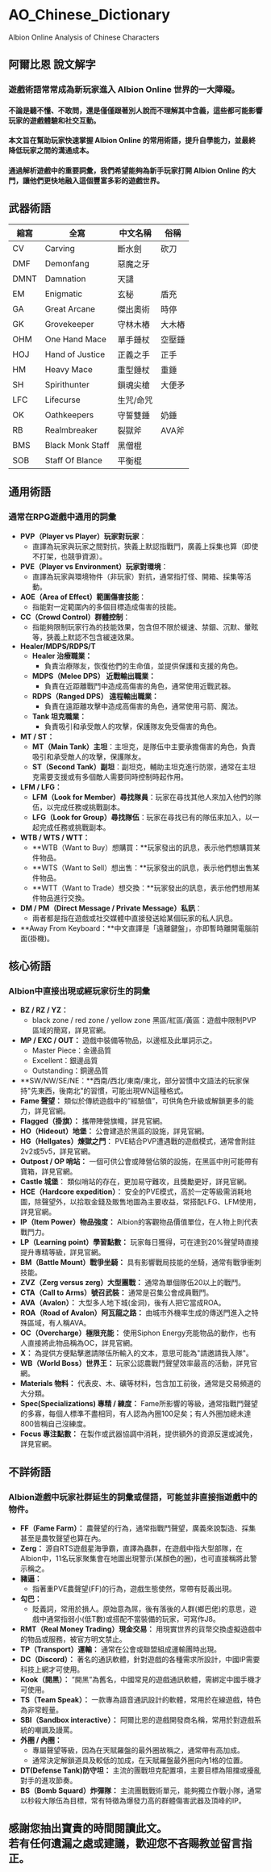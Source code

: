 # AO_Chinese_Dictionary
Albion Online Analysis of Chinese Characters
## 阿爾比恩 說文解字
### 遊戲術語常常成為新玩家進入 Albion Online 世界的一大障礙。

#### 不論是聽不懂、不敢問，還是僅僅跟著別人說而不理解其中含義，這些都可能影響玩家的遊戲體驗和社交互動。

#### 本文旨在幫助玩家快速掌握 Albion Online 的常用術語，提升自學能力，並最終降低玩家之間的溝通成本。

#### 通過解析遊戲中的重要詞彙，我們希望能夠為新手玩家打開 Albion Online 的大門，讓他們更快地融入這個豐富多彩的遊戲世界。

## 武器術語

| 縮寫 | 全寫 | 中文名稱 | 俗稱 |
| --- | --- | --- | --- |
| CV | Carving | 斷水劍 | 砍刀 |
| DMF | Demonfang | 惡魔之牙 |  |
| DMNT | Damnation | 天譴 |  |
| EM | Enigmatic | 玄秘 | 盾充 |
| GA | Great Arcane | 傑出奧術 | 時停 |
| GK | Grovekeeper | 守林木樁 | 大木樁 |
| OHM | One Hand Mace | 單手錘杖 | 空壓錘 |
| HOJ | Hand of Justice | 正義之手 | 正手 |
| HM | Heavy Mace | 重型錘杖 | 重錘 |
| SH | Spirithunter | 鎖魂尖槍 | 大便矛 |
| LFC | Lifecurse | 生咒/命咒 |  |
| OK | Oathkeepers | 守誓雙錘 | 奶錘 |
| RB | Realmbreaker | 裂獄斧 | AVA斧 |
| BMS | Black Monk Staff | 黑僧棍 |  |
| SOB | Staff Of Blance | 平衡棍 |  |

## 通用術語
### 通常在RPG遊戲中通用的詞彙

- **PVP（Player vs Player）玩家對玩家**：
    - 直譯為玩家與玩家之間對抗，狹義上默認指戰鬥，廣義上採集也算（即使不打架，也競爭資源）。
- **PVE（Player vs Environment）玩家對環境**：
    - 直譯為玩家與環境物件（非玩家）對抗，通常指打怪、開箱、採集等活動。
- **AOE（Area of Effect）範圍傷害技能**：
    - 指能對一定範圍內的多個目標造成傷害的技能。
- **CC（Crowd Control）群體控制**：
    - 指能夠限制玩家行為的技能效果，包含但不限於緩速、禁錮、沉默、暈眩等，狹義上默認不包含緩速效果。
- **Healer/MDPS/RDPS/T**
    - **Healer 治療職業：**
        - 負責治療隊友，恢復他們的生命值，並提供保護和支援的角色。
    - **MDPS（Melee DPS） 近戰輸出職業：**
        - 負責在近距離戰鬥中造成高傷害的角色，通常使用近戰武器。
    - **RDPS（Ranged DPS） 遠程輸出職業：**
        - 負責在遠距離攻擊中造成高傷害的角色，通常使用弓箭、魔法。
    - **Tank 坦克職業：**
        - 負責吸引和承受敵人的攻擊，保護隊友免受傷害的角色。
- **MT / ST：**
    - **MT（Main Tank）主坦**：主坦克，是隊伍中主要承擔傷害的角色，負責吸引和承受敵人的攻擊，保護隊友。
    - **ST（Second Tank）副坦**：副坦克，輔助主坦克進行防禦，通常在主坦克需要支援或有多個敵人需要同時控制時起作用。
- **LFM / LFG：**
    - **LFM（Look for Member）尋找隊員**：玩家在尋找其他人來加入他們的隊伍，以完成任務或挑戰副本。
    - **LFG（Look for Group）尋找隊伍**：玩家在尋找已有的隊伍來加入，以一起完成任務或挑戰副本。
- **WTB / WTS / WTT：**
    - **WTB（Want to Buy）想購買：**玩家發出的訊息，表示他們想購買某件物品。
    - **WTS（Want to Sell）想出售：**玩家發出的訊息，表示他們想出售某件物品。
    - **WTT（Want to Trade）想交換：**玩家發出的訊息，表示他們想用某件物品進行交換。
- **DM / PM（Direct Message / Private Message）私訊**：
    - 兩者都是指在遊戲或社交媒體中直接發送給某個玩家的私人訊息。
- **Away From Keyboard：**中文直譯是「遠離鍵盤」，亦即暫時離開電腦前面(掛機)。

## 核心術語
### Albion中直接出現或經玩家衍生的詞彙

- **BZ / RZ / YZ：**
    - black zone / red zone / yellow zone
    黑區/紅區/黃區：遊戲中限制PVP區域的簡寫，詳見官網。
- **MP / EXC / OUT：**
    遊戲中裝備等物品，以邊框及此單詞示之。
    - Master Piece：金邊品質
    - Excellent：銀邊品質
    - Outstanding：銅邊品質
- **SW/NW/SE/NE：**西南/西北/東南/東北，部分習慣中文語法的玩家保持"先東西，後南北"的習慣，可能出現WN這種格式。
- **Fame 聲望：**
    類似於傳統遊戲中的”經驗值”，可供角色升級或解鎖更多的能力，詳見官網。
- **Flagged（掛旗）：**
    攜帶陣營旗幟，詳見官網。
- **HO（Hideout）地堡：**
    公會建造於黑區的設施，詳見官網。
- **HG（Hellgates）煉獄之門**：
    PVE結合PVP遭遇戰的遊戲模式，通常會附註2v2或5v5，詳見官網。
- **Outpost / OP 哨站：**
    一個可供公會或陣營佔領的設施，在黑區中則可能帶有寶箱，詳見官網。
- **Castle 城堡**：
    類似哨站的存在，更加易守難攻，且獎勵更好，詳見官網。
- **HCE（Hardcore expedition）**：
    安全的PVE模式，高於一定等級需消耗地圖，除聲望外，以拾取金錢及販售地圖為主要收益，常搭配LFG、LFM使用，詳見官網。
- **IP（Item Power）物品強度：**
    Albion的客觀物品價值單位，在人物上則代表戰鬥力。
- **LP（Learning point）學習點數：**
    玩家每日獲得，可在達到20%聲望時直接提升專精等級，詳見官網。
- **BM（Battle Mount）戰爭坐騎：**
    具有影響戰局技能的坐騎，通常有戰爭衝刺技能。
- **ZVZ（Zerg versus zerg）大型團戰：**
    通常為單個隊伍20以上的戰鬥。
- **CTA（Call to Arms）號召武裝：**
    通常是召集公會成員戰鬥。
- **AVA（Avalon）：**
    大型多人地下城(金洞)，後有人把它當成ROA。
- **ROA（Road of Avalon）阿瓦龍之路：**
    由城市外機率生成的傳送門進入之特殊區域，有人稱AVA。
- **OC（Overcharge）極限充能：**
    使用Siphon Energy充能物品的動作，也有人直接將此物品稱為OC，詳見官網。
- **X：**
    為提供方便點擊邀請隊伍所輸入的文本，意思可能為"請邀請我入隊"。
- **WB（World Boss）世界王：**
    玩家公認農戰鬥聲望效率最高的活動，詳見官網。
- **Materials 物料：**
    代表皮、木、礦等材料，包含加工前後，通常是交易頻道的大分類。
- **Spec(Specializations) 專精 / 練度：**
    Fame所影響的等級，通常指戰鬥聲望的多寡，每個人標準不盡相同，有人認為內圈100足矣；有人外圈加總未達800皆稱自己沒練度。
- **Focus 專注點數：**
    在製作或武器協調中消耗，提供額外的資源反還或減免，詳見官網。

## 不詳術語
### Albion遊戲中玩家社群延生的詞彙或俚語，可能並非直接指遊戲中的物件。

- **FF（Fame Farm）：**
    農聲望的行為，通常指戰鬥聲望，廣義來說製造、採集甚至是農牧聲望也算在內。
- **Zerg：**
    源自RTS遊戲星海爭霸，直譯為蟲群，在遊戲中指大型部隊，在Albion中，11名玩家聚集會在地圖出現警示(某顏色的圈)，也可直接稱將此警示稱之。
- **豬逼：**
    - 指著重PVE農聲望(FF)的行為，遊戲生態使然，常帶有貶義出現。
- **勾巴：**
    - 貶義詞，常用於損人。原始意為屌，後有落後的人群(鄉巴佬)的意思，遊戲中通常指弱小(低T數)或搭配不當裝備的玩家，可寫作J8。
- **RMT（Real Money Trading）現金交易：**
    用現實世界的貨幣交換虛擬遊戲中的物品或服務，被官方明文禁止。
- **TP（Transport）運輸：**
    通常在公會或聯盟組成運輸團時出現。
- **DC（Discord）：**
    著名的通訊軟體，針對遊戲的各種需求所設計，中國IP需要科技上網才可使用。
- **Kook（開黑）：**
    ”開黑”為舊名，中國常見的遊戲通訊軟體，需綁定中國手機才可使用。
- **TS（Team Speak）：**
    一款專為語音通訊設計的軟體，常用於在線遊戲，特色為非常輕量。
- **SBI（Sandbox interactive）：**
    阿爾比恩的遊戲開發商名稱，常用於對遊戲系統的嘲諷及謾罵。
- **外圈 / 內圈：**
    - 專屬聲望等級，因為在天賦羅盤的最外圈故稱之，通常帶有高加成。
    - 通常決定解鎖道具及較低的加成，在天賦羅盤最外圈向內1格的位置。
- **DT(Defense Tank)防守坦：**
    主流的團戰坦克配置項，主要目標為阻擋或擾亂對手的進攻節奏。
- **BS（Bomb Squard）炸彈隊：**
    主流團戰戰術單元，能夠獨立作戰小隊，通常以秒殺大隊伍為目標，常有特徵為爆發力高的群體傷害武器及頂峰的IP。


## 感謝您抽出寶貴的時間閱讀此文。<br>若有任何遺漏之處或建議，歡迎您不吝賜教並留言指正。
